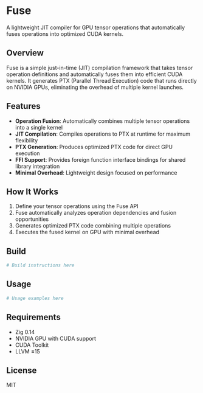 # Fuse

A lightweight JIT compiler for GPU tensor operations that automatically fuses operations into optimized CUDA kernels.

## Overview

Fuse is a simple just-in-time (JIT) compilation framework that takes tensor operation definitions and automatically fuses them into efficient CUDA kernels. It generates PTX (Parallel Thread Execution) code that runs directly on NVIDIA GPUs, eliminating the overhead of multiple kernel launches.

## Features

- **Operation Fusion**: Automatically combines multiple tensor operations into a single kernel
- **JIT Compilation**: Compiles operations to PTX at runtime for maximum flexibility
- **PTX Generation**: Produces optimized PTX code for direct GPU execution
- **FFI Support**: Provides foreign function interface bindings for shared library integration
- **Minimal Overhead**: Lightweight design focused on performance

## How It Works

1. Define your tensor operations using the Fuse API
2. Fuse automatically analyzes operation dependencies and fusion opportunities
3. Generates optimized PTX code combining multiple operations
4. Executes the fused kernel on GPU with minimal overhead

## Build

```bash
# Build instructions here
```

## Usage

```bash
# Usage examples here
```

## Requirements

- Zig 0.14
- NVIDIA GPU with CUDA support
- CUDA Toolkit
- LLVM ≥15

## License

MIT